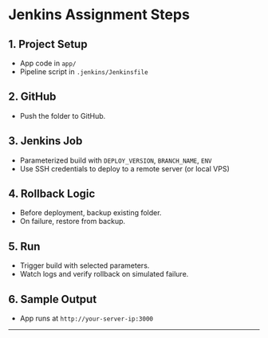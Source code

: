 # Jenkins Assignment Steps

## 1. Project Setup
- App code in `app/`
- Pipeline script in `.jenkins/Jenkinsfile`

## 2. GitHub
- Push the folder to GitHub.

## 3. Jenkins Job
- Parameterized build with `DEPLOY_VERSION`, `BRANCH_NAME`, `ENV`
- Use SSH credentials to deploy to a remote server (or local VPS)

## 4. Rollback Logic
- Before deployment, backup existing folder.
- On failure, restore from backup.

## 5. Run
- Trigger build with selected parameters.
- Watch logs and verify rollback on simulated failure.

## 6. Sample Output
- App runs at `http://your-server-ip:3000`

---
